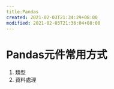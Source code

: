 ```yaml
---
title:Pandas
created: 2021-02-03T21:34:29+08:00
modified: 2021-02-03T21:36:04+08:00
---
```


# Pandas元件常用方式

1. 類型
1. 資料處理
<!--stackedit_data:
eyJoaXN0b3J5IjpbNDM0NzQwOTQyLDQ2NzIxMzA4M119
-->